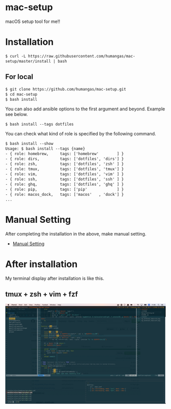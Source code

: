 # mac-setup 
macOS setup tool for me!!

# Installation
```
$ curl -L https://raw.githubusercontent.com/humangas/mac-setup/master/install | bash
```

## For local 
```
$ git clone https://github.com/humangas/mac-setup.git 
$ cd mac-setup 
$ bash install
```

You can also add ansible options to the first argument and beyond. Example see below.
```
$ bash install --tags dotfiles
```

You can check what kind of role is specified by the following command. 
```
$ bash install --show
Usage: $ bash install --tags {name}
- { role: homebrew,     tags: ['homebrew'        ] }
- { role: dirs,         tags: ['dotfiles', 'dirs'] }
- { role: zsh,          tags: ['dotfiles', 'zsh' ] }
- { role: tmux,         tags: ['dotfiles', 'tmux'] }
- { role: vim,          tags: ['dotfiles', 'vim' ] }
- { role: ssh,          tags: ['dotfiles', 'ssh' ] }
- { role: ghq,          tags: ['dotfiles', 'ghq' ] }
- { role: pip,          tags: ['pip'             ] }
- { role: macos_dock,   tags: ['macos'   , 'dock'] }
...
```

# Manual Setting
After completing the installation in the above, make manual setting.
- [Manual Setting](ManualSetting.md)


# After installation 
My terminal display after installation is like this.

## tmux + zsh + vim + fzf
![my_terminal_tmux+zsh](terminal_image.png)
